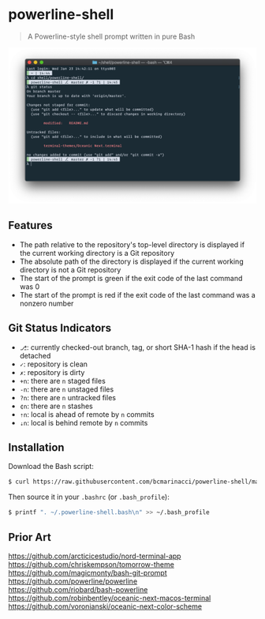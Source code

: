 # powerline-shell

> A Powerline-style shell prompt written in pure Bash

![powerline-shell](https://raw.githubusercontent.com/bcmarinacci/powerline-shell/master/screenshot.png)

## Features

- The path relative to the repository's top-level directory is displayed if the current working directory is a Git repository
- The absolute path of the directory is displayed if the current working directory is not a Git repository
- The start of the prompt is green if the exit code of the last command was 0
- The start of the prompt is red if the exit code of the last command was a nonzero number

## Git Status Indicators

- `⎇`: currently checked-out branch, tag, or short SHA-1 hash if the head is detached
- `✓`: repository is clean
- `✗`: repository is dirty
- `+n`: there are `n` staged files
- `-n`: there are `n` unstaged files
- `?n`: there are `n` untracked files
- `¢n`: there are `n` stashes
- `⇡n`: local is ahead of remote by `n` commits
- `⇣n`: local is behind remote by `n` commits

## Installation

Download the Bash script:

```bash
$ curl https://raw.githubusercontent.com/bcmarinacci/powerline-shell/master/powerline-shell.bash > ~/.powerline-shell.bash
```

Then source it in your `.bashrc` (or `.bash_profile`):

```bash
$ printf ". ~/.powerline-shell.bash\n" >> ~/.bash_profile
```

## Prior Art

https://github.com/arcticicestudio/nord-terminal-app<br />
https://github.com/chriskempson/tomorrow-theme<br />
https://github.com/magicmonty/bash-git-prompt<br />
https://github.com/powerline/powerline<br />
https://github.com/riobard/bash-powerline<br />
https://github.com/robinbentley/oceanic-next-macos-terminal<br />
https://github.com/voronianski/oceanic-next-color-scheme
